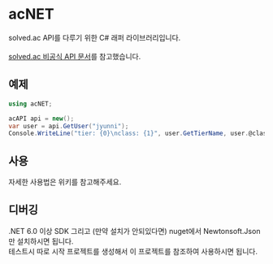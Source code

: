 # acNET

solved.ac API를 다루기 위한 C# 래퍼 라이브러리입니다.<br><br>
[solved.ac 비공식 API 문서](https://github.com/solvedac/unofficial-documentation)를 참고했습니다.<br>

## 예제
```cs
using acNET;

acAPI api = new();
var user = api.GetUser("jyunni");
Console.WriteLine("tier: {0}\nclass: {1}", user.GetTierName, user.@class);
```
## 사용
자세한 사용법은 위키를 참고해주세요.

## 디버깅
.NET 6.0 이상 SDK 그리고 (만약 설치가 안되있다면) nuget에서 Newtonsoft.Json만 설치하시면 됩니다.<br>
테스트시 따로 시작 프로젝트를 생성해서 이 프로젝트를 참조하여 사용하시면 됩니다.
